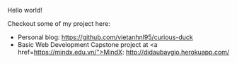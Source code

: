 Hello world!

Checkout some of my project here:
- Personal blog: https://github.com/vietanhnl95/curious-duck
- Basic Web Development Capstone project at <a href=https://mindx.edu.vn/">MindX</a>: http://didaubaygio.herokuapp.com/

